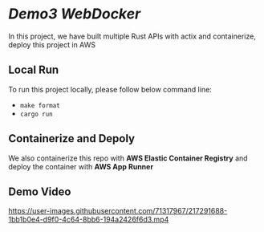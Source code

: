 # ***Demo3 WebDocker***

In this project, we have built multiple Rust APIs with actix and containerize, deploy this project in AWS 

## Local Run
To run this project locally, please follow below command line:  
* `make format` 
* `cargo run`

## Containerize and Depoly
We also containerize this repo with **AWS Elastic Container Registry** and deploy the container with **AWS App Runner** 

## Demo Video

https://user-images.githubusercontent.com/71317967/217291688-1bb1b0e4-d9f0-4c64-8bb6-194a2426f6d3.mp4

